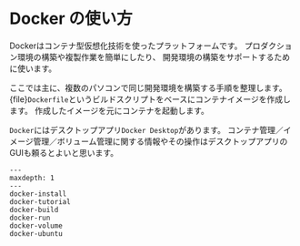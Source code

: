 # Docker の使い方

Dockerはコンテナ型仮想化技術を使ったプラットフォームです。
プロダクション環境の構築や複製作業を簡単にしたり、
開発環境の構築をサポートするために使います。

ここでは主に、複数のパソコンで同じ開発環境を構築する手順を整理します。
{file}`Dockerfile`というビルドスクリプトをベースにコンテナイメージを作成します。
作成したイメージを元にコンテナを起動します。

``Docker``にはデスクトップアプリ``Docker Desktop``があります。
コンテナ管理／イメージ管理／ボリューム管理に関する情報やその操作はデスクトップアプリのGUIも頼るとよいと思います。

```{toctree}
---
maxdepth: 1
---
docker-install
docker-tutorial
docker-build
docker-run
docker-volume
docker-ubuntu
```
